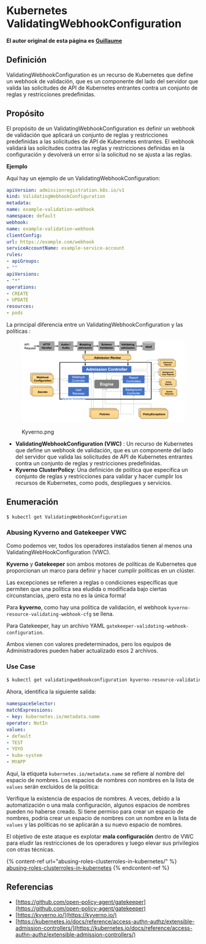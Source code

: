 # Kubernetes ValidatingWebhookConfiguration

**El autor original de esta página es** [**Guillaume**](https://www.linkedin.com/in/guillaume-chapela-ab4b9a196)

## Definición

ValidatingWebhookConfiguration es un recurso de Kubernetes que define un webhook de validación, que es un componente del lado del servidor que valida las solicitudes de API de Kubernetes entrantes contra un conjunto de reglas y restricciones predefinidas.

## Propósito

El propósito de un ValidatingWebhookConfiguration es definir un webhook de validación que aplicará un conjunto de reglas y restricciones predefinidas a las solicitudes de API de Kubernetes entrantes. El webhook validará las solicitudes contra las reglas y restricciones definidas en la configuración y devolverá un error si la solicitud no se ajusta a las reglas.

**Ejemplo**

Aquí hay un ejemplo de un ValidatingWebhookConfiguration:
```yaml
apiVersion: admissionregistration.k8s.io/v1
kind: ValidatingWebhookConfiguration
metadata:
name: example-validation-webhook
namespace: default
webhook:
name: example-validation-webhook
clientConfig:
url: https://example.com/webhook
serviceAccountName: example-service-account
rules:
- apiGroups:
- ""
apiVersions:
- "*"
operations:
- CREATE
- UPDATE
resources:
- pods
```
La principal diferencia entre un ValidatingWebhookConfiguration y las políticas :&#x20;



<figure><img src="../../.gitbook/assets/Kyverno.png" alt=""><figcaption><p>Kyverno.png</p></figcaption></figure>

* **ValidatingWebhookConfiguration (VWC)** : Un recurso de Kubernetes que define un webhook de validación, que es un componente del lado del servidor que valida las solicitudes de API de Kubernetes entrantes contra un conjunto de reglas y restricciones predefinidas.
* **Kyverno ClusterPolicy**: Una definición de política que especifica un conjunto de reglas y restricciones para validar y hacer cumplir los recursos de Kubernetes, como pods, despliegues y servicios.

## Enumeración
```
$ kubectl get ValidatingWebhookConfiguration
```
### Abusing Kyverno and Gatekeeper VWC

Como podemos ver, todos los operadores instalados tienen al menos una ValidatingWebHookConfiguration (VWC).

**Kyverno** y **Gatekeeper** son ambos motores de políticas de Kubernetes que proporcionan un marco para definir y hacer cumplir políticas en un clúster.

Las excepciones se refieren a reglas o condiciones específicas que permiten que una política sea eludida o modificada bajo ciertas circunstancias, ¡pero esta no es la única forma!

Para **kyverno**, como hay una política de validación, el webhook `kyverno-resource-validating-webhook-cfg` se llena.

Para Gatekeeper, hay un archivo YAML `gatekeeper-validating-webhook-configuration`.

Ambos vienen con valores predeterminados, pero los equipos de Administradores pueden haber actualizado esos 2 archivos.

### Use Case
```bash
$ kubectl get validatingwebhookconfiguration kyverno-resource-validating-webhook-cfg -o yaml
```
Ahora, identifica la siguiente salida:
```yaml
namespaceSelector:
matchExpressions:
- key: kubernetes.io/metadata.name
operator: NotIn
values:
- default
- TEST
- YOYO
- kube-system
- MYAPP
```
Aquí, la etiqueta `kubernetes.io/metadata.name` se refiere al nombre del espacio de nombres. Los espacios de nombres con nombres en la lista de `values` serán excluidos de la política:

Verifique la existencia de espacios de nombres. A veces, debido a la automatización o una mala configuración, algunos espacios de nombres pueden no haberse creado. Si tiene permiso para crear un espacio de nombres, podría crear un espacio de nombres con un nombre en la lista de `values` y las políticas no se aplicarán a su nuevo espacio de nombres.

El objetivo de este ataque es explotar **mala configuración** dentro de VWC para eludir las restricciones de los operadores y luego elevar sus privilegios con otras técnicas.

{% content-ref url="abusing-roles-clusterroles-in-kubernetes/" %}
[abusing-roles-clusterroles-in-kubernetes](abusing-roles-clusterroles-in-kubernetes/)
{% endcontent-ref %}

## Referencias

* [https://github.com/open-policy-agent/gatekeeper](https://github.com/open-policy-agent/gatekeeper)
* [https://kyverno.io/](https://kyverno.io/)
* [https://kubernetes.io/docs/reference/access-authn-authz/extensible-admission-controllers/](https://kubernetes.io/docs/reference/access-authn-authz/extensible-admission-controllers/)
